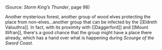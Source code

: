 (Source: *Storm King’s Thunder*, page 98)

Another mysterious forest, another group of wood elves protecting the place from non-elves…another group that can be infected by the [[Eldreth Valuuthra]]. In fact, with its proximity with [[Daggerford]] and [[Mount Illifran]], there's a good chance that the group might have a place there already, which has a hand over what is happening during *Scourge of the Sword Coast.*
